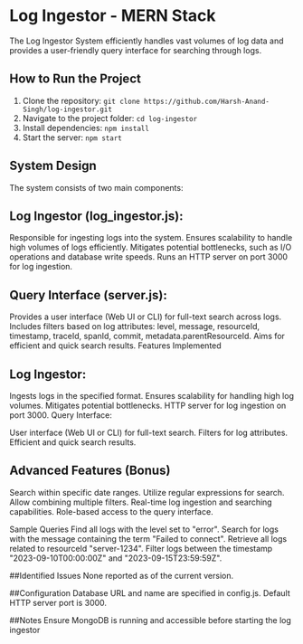 # Log Ingestor - MERN Stack
The Log Ingestor System efficiently handles vast volumes of log data and provides a user-friendly query interface for searching through logs.
## How to Run the Project

1. Clone the repository: `git clone https://github.com/Harsh-Anand-Singh/log-ingestor.git`
2. Navigate to the project folder: `cd log-ingestor`
3. Install dependencies: `npm install`
4. Start the server: `npm start`

## System Design
The system consists of two main components:

## Log Ingestor (log_ingestor.js):

Responsible for ingesting logs into the system.
Ensures scalability to handle high volumes of logs efficiently.
Mitigates potential bottlenecks, such as I/O operations and database write speeds.
Runs an HTTP server on port 3000 for log ingestion.

## Query Interface (server.js):

Provides a user interface (Web UI or CLI) for full-text search across logs.
Includes filters based on log attributes: level, message, resourceId, timestamp, traceId, spanId, commit, metadata.parentResourceId.
Aims for efficient and quick search results.
Features Implemented

## Log Ingestor:

Ingests logs in the specified format.
Ensures scalability for handling high log volumes.
Mitigates potential bottlenecks.
HTTP server for log ingestion on port 3000.
Query Interface:

User interface (Web UI or CLI) for full-text search.
Filters for log attributes.
Efficient and quick search results.

## Advanced Features (Bonus)
Search within specific date ranges.
Utilize regular expressions for search.
Allow combining multiple filters.
Real-time log ingestion and searching capabilities.
Role-based access to the query interface.

Sample Queries
Find all logs with the level set to "error".
Search for logs with the message containing the term "Failed to connect".
Retrieve all logs related to resourceId "server-1234".
Filter logs between the timestamp "2023-09-10T00:00:00Z" and "2023-09-15T23:59:59Z".

##Identified Issues
None reported as of the current version.

##Configuration
Database URL and name are specified in config.js.
Default HTTP server port is 3000.

##Notes
Ensure MongoDB is running and accessible before starting the log ingestor

